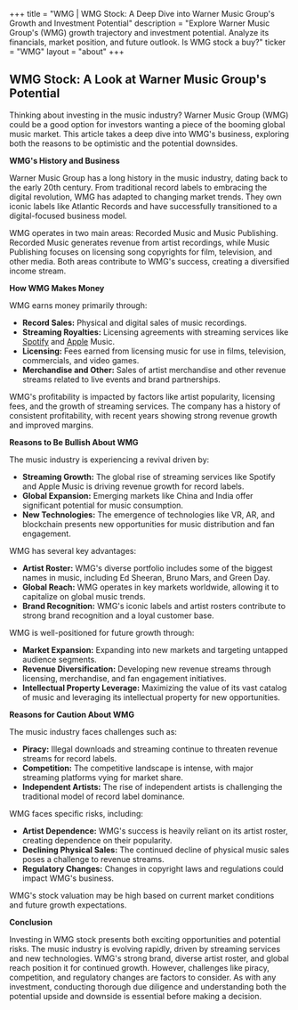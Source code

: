 +++
title = "WMG |  WMG Stock: A Deep Dive into Warner Music Group's Growth and Investment Potential"
description = "Explore Warner Music Group's (WMG) growth trajectory and investment potential. Analyze its financials, market position, and future outlook. Is WMG stock a buy?"
ticker = "WMG"
layout = "about"
+++

        


## WMG Stock: A Look at Warner Music Group's Potential

Thinking about investing in the music industry? Warner Music Group (WMG) could be a good option for investors wanting a piece of the booming global music market. This article takes a deep dive into WMG's business, exploring both the reasons to be optimistic and the potential downsides.

**WMG's History and Business**

Warner Music Group has a long history in the music industry, dating back to the early 20th century.  From traditional record labels to embracing the digital revolution, WMG has adapted to changing market trends. They own iconic labels like Atlantic Records and have successfully transitioned to a digital-focused business model.

WMG operates in two main areas: Recorded Music and Music Publishing. Recorded Music generates revenue from artist recordings, while Music Publishing focuses on licensing song copyrights for film, television, and other media. Both areas contribute to WMG's success, creating a diversified income stream.

**How WMG Makes Money**

WMG earns money primarily through:

* **Record Sales:**  Physical and digital sales of music recordings.
* **Streaming Royalties:**  Licensing agreements with streaming services like [Spotify](/stocks/spot/) and [Apple](/stocks/aapl/) Music.
* **Licensing:**  Fees earned from licensing music for use in films, television, commercials, and video games. 
* **Merchandise and Other:** Sales of artist merchandise and other revenue streams related to live events and brand partnerships.

WMG's profitability is impacted by factors like artist popularity, licensing fees, and the growth of streaming services. The company has a history of consistent profitability, with recent years showing strong revenue growth and improved margins.

**Reasons to Be Bullish About WMG**

The music industry is experiencing a revival driven by:

* **Streaming Growth:**  The global rise of streaming services like Spotify and Apple Music is driving revenue growth for record labels.
* **Global Expansion:** Emerging markets like China and India offer significant potential for music consumption.
* **New Technologies:**  The emergence of technologies like VR, AR, and blockchain presents new opportunities for music distribution and fan engagement. 

WMG has several key advantages:

* **Artist Roster:** WMG's diverse portfolio includes some of the biggest names in music, including Ed Sheeran, Bruno Mars, and Green Day. 
* **Global Reach:**  WMG operates in key markets worldwide, allowing it to capitalize on global music trends.
* **Brand Recognition:** WMG's iconic labels and artist rosters contribute to strong brand recognition and a loyal customer base.

WMG is well-positioned for future growth through:

* **Market Expansion:**  Expanding into new markets and targeting untapped audience segments.
* **Revenue Diversification:**  Developing new revenue streams through licensing, merchandise, and fan engagement initiatives.
* **Intellectual Property Leverage:**  Maximizing the value of its vast catalog of music and leveraging its intellectual property for new opportunities.

**Reasons for Caution About WMG**

The music industry faces challenges such as:

* **Piracy:** Illegal downloads and streaming continue to threaten revenue streams for record labels.
* **Competition:**  The competitive landscape is intense, with major streaming platforms vying for market share.
* **Independent Artists:**  The rise of independent artists is challenging the traditional model of record label dominance.

WMG faces specific risks, including:

* **Artist Dependence:**  WMG's success is heavily reliant on its artist roster, creating dependence on their popularity.
* **Declining Physical Sales:** The continued decline of physical music sales poses a challenge to revenue streams.
* **Regulatory Changes:**  Changes in copyright laws and regulations could impact WMG's business.

WMG's stock valuation may be high based on current market conditions and future growth expectations. 

**Conclusion**

Investing in WMG stock presents both exciting opportunities and potential risks. The music industry is evolving rapidly, driven by streaming services and new technologies. WMG's strong brand, diverse artist roster, and global reach position it for continued growth. However, challenges like piracy, competition, and regulatory changes are factors to consider. As with any investment, conducting thorough due diligence and understanding both the potential upside and downside is essential before making a decision. 

        